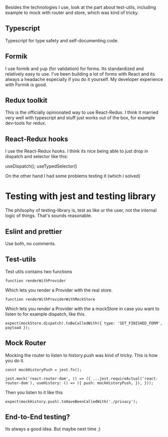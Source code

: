Besides the technologies I use, look at the part about 
test-utils, including example to mock with router and store, which was kind of tricky.

## Typescript

Typescript for type safety and self-documenting code.

## Formik

I use formik and yup (for validation) for forms. 
Its standardized and relatively easy to use.
I've been building a lot of forms with React and its always a headache especially
if you do it yourself.
My developer experience with Formik is good.

## Redux toolkit

This is the officially opinionated way to use React-Redux. 
I think it married very well with typescript and 
stuff just works out of the box, for example dev-tools for redux.

## React-Redux hooks

I use the React-Redux hooks. 
I think its nice being able to just drop in dispatch and selector like this:

useDispatch();
useTypedSelector()

On the other hand I had some problems testing it (which i solved)

# Testing with jest and testing library

The philsophy of testing-library is, test as like ur the user, not the internal logic of things.
That's sounds reasonable.

## Eslint and prettier

Use both, no comments.

## Test-utils

Test utils contains two functions 

`function renderWithProvider`

Which lets you render a Provider with the real store.

`function renderWithProviderWithMockStore`

Which lets you render a Provider with the a mockStore in case you want to listen
to for example dispatch, like this.

`expect(mockStore.dispatch).toBeCalledWith({ type: 'SET_FINISHED_FORM', payload });`

## Mock Router

Mocking the router to listen to history.push was kind of tricky. 
This is how you do it.

`const mockHistoryPush = jest.fn();`

`jest.mock('react-router-dom', () => ({
  ...jest.requireActual('react-router-dom'),
  useHistory: () => ({
    push: mockHistoryPush,
  }),
}));`

Then you listen to it like this 

`expect(mockHistory.push).toHaveBeenCalledWith('./privacy');`

## End-to-End testing?

Its always a good idea. But maybe next time ;)